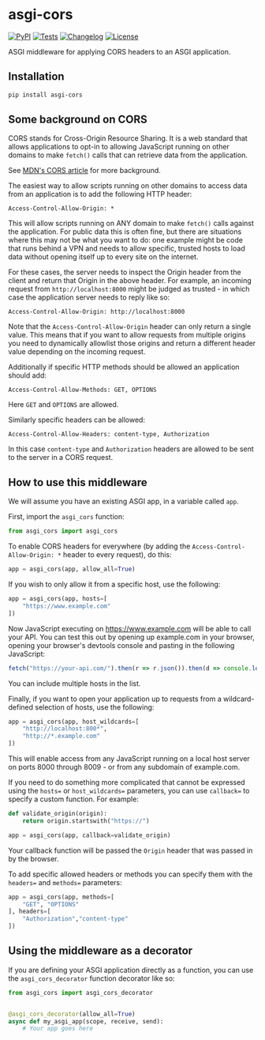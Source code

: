 # asgi-cors

[![PyPI](https://img.shields.io/pypi/v/asgi-cors.svg)](https://pypi.org/project/asgi-cors/)
[![Tests](https://github.com/simonw/asgi-cors/actions/workflows/test.yml/badge.svg)](https://github.com/simonw/asgi-cors/actions/workflows/test.yml)
[![Changelog](https://img.shields.io/github/v/release/simonw/asgi-cors?include_prereleases&label=changelog)](https://github.com/simonw/asgi-cors/releases)
[![License](https://img.shields.io/badge/license-Apache%202.0-blue.svg)](https://github.com/simonw/asgi-cors/blob/main/LICENSE)

ASGI middleware for applying CORS headers to an ASGI application.

## Installation
```bash
pip install asgi-cors
```
## Some background on CORS

CORS stands for Cross-Origin Resource Sharing. It is a web standard that allows applications to opt-in to allowing JavaScript running on other domains to make `fetch()` calls that can retrieve data from the application.

See [MDN's CORS article](https://developer.mozilla.org/en-US/docs/Web/HTTP/CORS) for more background.

The easiest way to allow scripts running on other domains to access data from an application is to add the following HTTP header:
```
Access-Control-Allow-Origin: *
```
This will allow scripts running on ANY domain to make `fetch()` calls against the application. For public data this is often fine, but there are situations where this may not be what you want to do: one example might be code that runs behind a VPN and needs to allow specific, trusted hosts to load data without opening itself up to every site on the internet.

For these cases, the server needs to inspect the Origin header from the client and return that Origin in the above header. For example, an incoming request from `http://localhost:8000` might be judged as trusted - in which case the application server needs to reply like so:
```
Access-Control-Allow-Origin: http://localhost:8000
```
Note that the `Access-Control-Allow-Origin` header can only return a single value. This means that if you want to allow requests from multiple origins you need to dynamically allowlist those origins and return a different header value depending on the incoming request.

Additionally if specific HTTP methods should be allowed an application should add:
```
Access-Control-Allow-Methods: GET, OPTIONS
```
Here `GET` and `OPTIONS` are allowed.

Similarly specific headers can be allowed:
```
Access-Control-Allow-Headers: content-type, Authorization
```
In this case `content-type` and `Authorization` headers are allowed to be sent to the server in a CORS request.

## How to use this middleware

We will assume you have an existing ASGI app, in a variable called `app`.

First, import the `asgi_cors` function:
```python
from asgi_cors import asgi_cors
```
To enable CORS headers for everywhere (by adding the `Access-Control-Allow-Origin: *` header to every request), do this:
```python
app = asgi_cors(app, allow_all=True)
```
If you wish to only allow it from a specific host, use the following:
```python
app = asgi_cors(app, hosts=[
    "https://www.example.com"
])
```
Now JavaScript executing on https://www.example.com will be able to call your API. You can test this out by opening up example.com in your browser, opening your browser's devtools console and pasting in the following JavaScript:
```javascript
fetch("https://your-api.com/").then(r => r.json()).then(d => console.log(d))
```
You can include multiple hosts in the list.

Finally, if you want to open your application up to requests from a wildcard-defined selection of hosts, use the following:
```python
app = asgi_cors(app, host_wildcards=[
    "http://localhost:800*",
    "http://*.example.com"
])
```
This will enable access from any JavaScript running on a local host server on ports 8000 through 8009 - or from any subdomain of example.com.

If you need to do something more complicated that cannot be expressed using the `hosts=` or `host_wildcards=` parameters, you can use `callback=` to specify a custom function. For example:
```python
def validate_origin(origin):
    return origin.startswith("https://")

app = asgi_cors(app, callback=validate_origin)
```
Your callback function will be passed the `Origin` header that was passed in by the browser.

To add specific allowed headers or methods you can specify them with the `headers=` and `methods=` parameters:
```python
app = asgi_cors(app, methods=[
    "GET", "OPTIONS"
], headers=[
    "Authorization","content-type"
])
```

## Using the middleware as a decorator

If you are defining your ASGI application directly as a function, you can use the `asgi_cors_decorator` function decorator like so:
```python
from asgi_cors import asgi_cors_decorator


@asgi_cors_decorator(allow_all=True)
async def my_asgi_app(scope, receive, send):
    # Your app goes here
```